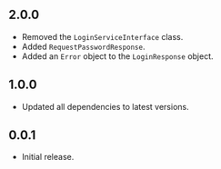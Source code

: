 ## 2.0.0 

* Removed the `LoginServiceInterface` class.
* Added `RequestPasswordResponse`.
* Added an `Error` object to the `LoginResponse` object.

## 1.0.0

* Updated all dependencies to latest versions.

## 0.0.1

* Initial release.
